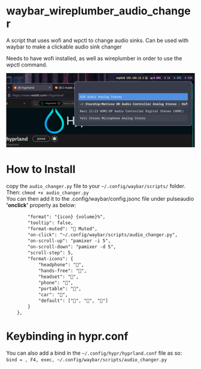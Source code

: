 # waybar_wireplumber_audio_changer
A script that uses wofi and wpctl to change audio sinks. Can be used with waybar to make a clickable audio sink changer

Needs to have wofi installed, as well as wireplumber in order to use the wpctl command.

![Example Screenshot](example.png)

# How to Install  
copy the ```audio_changer.py``` file to your ```~/.config/waybar/scripts/``` folder.   
Then: ```chmod +x audio_changer.py```    
You can then add it to the .config/waybar/config.jsonc file under pulseaudio **'onclick'** property as below:  
```"pulseaudio": {
        "format": "{icon} {volume}%",
        "tooltip": false,
        "format-muted": " Muted",
        "on-click": "~/.config/waybar/scripts/audio_changer.py",
        "on-scroll-up": "pamixer -i 5",
        "on-scroll-down": "pamixer -d 5",
        "scroll-step": 5,
        "format-icons": {
            "headphone": "",
            "hands-free": "",
            "headset": "",
            "phone": "",
            "portable": "",
            "car": "",
            "default": ["", "", ""]
        }
    },
```

# Keybinding in hypr.conf
You can also add a bind in the ```~/.config/hypr/hyprland.conf``` file as so:  
```bind = , F4, exec, ~/.config/waybar/scripts/audio_changer.py```
